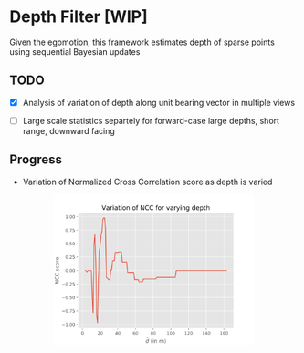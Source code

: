 # Depth Filter [WIP]
Given the egomotion, this framework estimates depth of sparse points using sequential Bayesian updates

## TODO
- [x] Analysis of variation of depth along unit bearing vector in multiple views
- [ ] Large scale statistics separtely for forward-case large depths, short range, downward facing


## Progress

- Variation of Normalized Cross Correlation score as depth is varied

<p align="center"><img width="70%" height="70%" src="imgs/ncc.svg"/></p>

